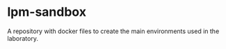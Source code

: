 # lpm-sandbox
A repository with docker files to create the main environments used in the laboratory.
